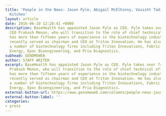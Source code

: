 ```yaml
---
title: 'People in the News: Jason Pyle, Abigail McElhinny, Vasisht Tadigotla, Robert
  Kitchen'
layout: article
date: 2016-06-10 12:28:41 +0000
description: BaseHealth has appointed Jason Pyle as CEO. Pyle takes over from former
  CEO Prakash Menon, who will transition to the role of chief technical officer. Pyle
  has more than fifteen years of experience in the biotechnology industry and most
  recently served as chairman and CEO at Triton Innovation. He has also cofounded
  a number of biotechnology firms including Triton Innovations, Fabric Media, Sapphire
  Energy, Epoc Bioengineering, and Pria Diagnostics.
subhead: GENOMEWEB
author: STAFF WRITER
excerpt: BaseHealth has appointed Jason Pyle as CEO. Pyle takes over from former CEO
  Prakash Menon, who will transition to the role of chief technical officer. Pyle
  has more than fifteen years of experience in the biotechnology industry and most
  recently served as chairman and CEO at Triton Innovation. He has also cofounded
  a number of biotechnology firms including Triton Innovations, Fabric Media, Sapphire
  Energy, Epoc Bioengineering, and Pria Diagnostics.
external-button-url: https://www.genomeweb.com/columns/people-news-jason-pyle-abigail-mcelhinny-vasisht-tadigotla-robert-kitchen
external-button-label: ''
categories:
- press
---
```


